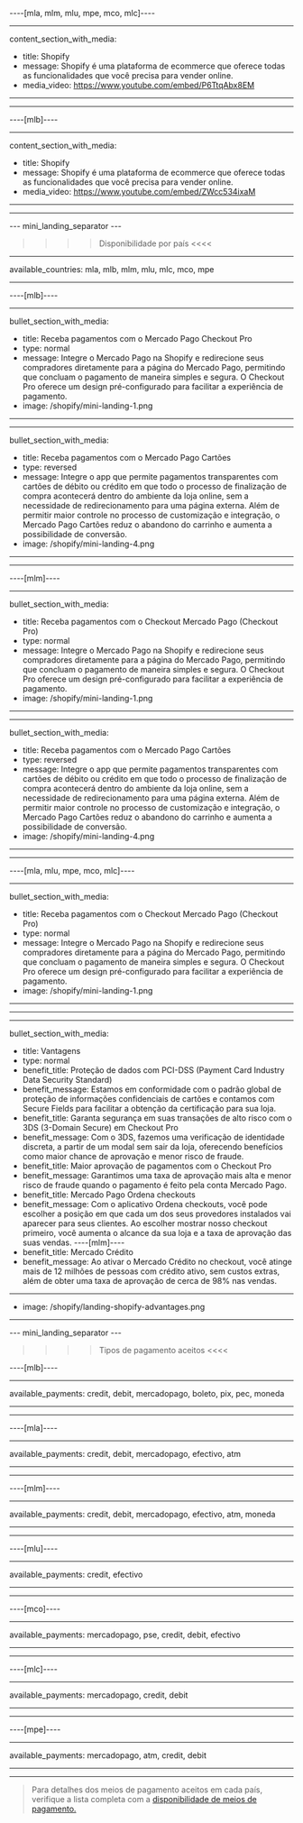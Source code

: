 ----[mla, mlm, mlu, mpe, mco, mlc]----

---
content_section_with_media: 
 - title: Shopify
 - message: Shopify é uma plataforma de ecommerce que oferece todas as funcionalidades que você precisa para vender online.
 - media_video: https://www.youtube.com/embed/P6TtqAbx8EM
---

------------

----[mlb]----

---
content_section_with_media: 
 - title: Shopify
 - message: Shopify é uma plataforma de ecommerce que oferece todas as funcionalidades que você precisa para vender online.
 - media_video: https://www.youtube.com/embed/ZWcc534ixaM
---

------------

--- mini_landing_separator ---

>>>> Disponibilidade por país <<<<
---
available_countries: mla, mlb, mlm, mlu, mlc, mco, mpe

---

----[mlb]----

---
bullet_section_with_media: 
 - title: Receba pagamentos com o Mercado Pago Checkout Pro
 - type: normal
 - message: Integre o Mercado Pago na Shopify e redirecione seus compradores diretamente para a página do Mercado Pago, permitindo que concluam o pagamento de maneira simples e segura. O Checkout Pro oferece um design pré-configurado para facilitar a experiência de pagamento.
 - image: /shopify/mini-landing-1.png
---

---
bullet_section_with_media: 
 - title: Receba pagamentos com o Mercado Pago Cartões
 - type: reversed
 - message: Integre o app que permite pagamentos transparentes com cartões de débito ou crédito em que todo o processo de finalização de compra acontecerá dentro do ambiente da loja online, sem a necessidade de redirecionamento para uma página externa. Além de permitir maior controle no processo de customização e integração, o Mercado Pago Cartões reduz o abandono do carrinho e aumenta a possibilidade de conversão.
 - image: /shopify/mini-landing-4.png
---

------------
----[mlm]----

---
bullet_section_with_media: 
 - title: Receba pagamentos com o Checkout Mercado Pago (Checkout Pro)
 - type: normal
 - message: Integre o Mercado Pago na Shopify e redirecione seus compradores diretamente para a página do Mercado Pago, permitindo que concluam o pagamento de maneira simples e segura. O Checkout Pro oferece um design pré-configurado para facilitar a experiência de pagamento.
 - image: /shopify/mini-landing-1.png
---

---
bullet_section_with_media: 
 - title: Receba pagamentos com o Mercado Pago Cartões
 - type: reversed
 - message: Integre o app que permite pagamentos transparentes com cartões de débito ou crédito em que todo o processo de finalização de compra acontecerá dentro do ambiente da loja online, sem a necessidade de redirecionamento para uma página externa. Além de permitir maior controle no processo de customização e integração, o Mercado Pago Cartões reduz o abandono do carrinho e aumenta a possibilidade de conversão.
 - image: /shopify/mini-landing-4.png
---

------------
----[mla, mlu, mpe, mco, mlc]----

---
bullet_section_with_media: 
 - title: Receba pagamentos com o Checkout Mercado Pago (Checkout Pro)
 - type: normal
 - message: Integre o Mercado Pago na Shopify e redirecione seus compradores diretamente para a página do Mercado Pago, permitindo que concluam o pagamento de maneira simples e segura. O Checkout Pro oferece um design pré-configurado para facilitar a experiência de pagamento.
 - image: /shopify/mini-landing-1.png
---

------------

---
bullet_section_with_media: 
 - title: Vantagens
 - type: normal
 - benefit_title: Proteção de dados com PCI-DSS (Payment Card Industry Data Security Standard)
 - benefit_message: Estamos em conformidade com o padrão global de proteção de informações confidenciais de cartões e contamos com Secure Fields para facilitar a obtenção da certificação para sua loja.
 - benefit_title: Garanta segurança em suas transações de alto risco com o 3DS (3-Domain Secure) em Checkout Pro 
 - benefit_message: Com o 3DS, fazemos uma verificação de identidade discreta, a partir de um modal sem sair da loja, oferecendo benefícios como maior chance de aprovação e menor risco de fraude.
 - benefit_title: Maior aprovação de pagamentos com o Checkout Pro
 - benefit_message: Garantimos uma taxa de aprovação mais alta e menor risco de fraude quando o pagamento é feito pela conta Mercado Pago.
 - benefit_title: Mercado Pago Ordena checkouts
 - benefit_message: Com o aplicativo Ordena checkouts, você pode escolher a posição em que cada um dos seus provedores instalados vai aparecer para seus clientes. Ao escolher mostrar nosso checkout primeiro, você aumenta o alcance da sua loja e a taxa de aprovação das suas vendas.
 ----[mlm]----
 - benefit_title: Mercado Crédito
 - benefit_message: Ao ativar o Mercado Crédito no checkout, você atinge mais de 12 milhões de pessoas com crédito ativo, sem custos extras, além de obter uma taxa de aprovação de cerca de 98% nas vendas.

 ------------
 - image: /shopify/landing-shopify-advantages.png
---

--- mini_landing_separator ---


>>>> Tipos de pagamento aceitos <<<<

----[mlb]----

---
available_payments: credit, debit, mercadopago, boleto, pix, pec, moneda

---
------------

----[mla]---- 

---
available_payments: credit, debit, mercadopago, efectivo, atm

----
------------

----[mlm]---- 

---
available_payments: credit, debit, mercadopago, efectivo, atm, moneda

----
------------

----[mlu]---- 

---
available_payments: credit, efectivo

----
------------

----[mco]---- 

---
available_payments: mercadopago, pse, credit, debit, efectivo

----
------------

----[mlc]---- 

---
available_payments: mercadopago, credit, debit

----
------------

----[mpe]---- 

---
available_payments: mercadopago, atm, credit, debit

----
------------
> Para detalhes dos meios de pagamento aceitos em cada país, verifique a lista completa com a [disponibilidade de meios de pagamento.](/developers/pt/docs/sales-processing/payment-methods)